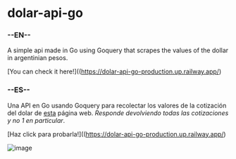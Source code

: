 # dolar-api-go
### --EN--
A simple api made in Go using Goquery that scrapes the values of the dollar in argentinian pesos.

[You can check it here!]((https://dolar-api-go-production.up.railway.app/)

### --ES--
Una API en Go usando Goquery para recolectar los valores de la cotización del dolar de [esta](https://www.cronista.com/MercadosOnline/dolar.html) página web. *Responde devolviendo todas las cotizaciones y no 1 en particular*.

[Haz click para probarla!]((https://dolar-api-go-production.up.railway.app/)

![image](https://github.com/cajereta/dolar-api-go/assets/106360516/b7216253-ca0e-4644-a133-955faaf404ea)
